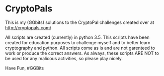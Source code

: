 # CryptoPals

This is my (GGbits) solutions to the CryptoPal challenges created over at http://cryptopals.com/

All scripts are created (currently) in python 3.5. This scripts have been created for education purposes to challenge myself and to better learn cryptography and python. All scripts come as is and are not garenteed to work or produce the correct answers. As always, these scripts ARE NOT to be used for any malicous activities, so please play nicely.

Have Fun,
#GGBits
